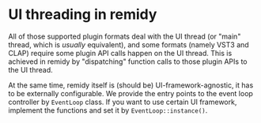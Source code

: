 
# UI threading in remidy

All of those supported plugin formats deal with the UI thread (or "main" thread, which is *usually* equivalent), and some formats (namely VST3 and CLAP) require some plugin API calls happen on the UI thread. This is achieved in remidy by "dispatching" function calls to those plugin APIs to the UI thread.

At the same time, remidy itself is (should be) UI-framework-agnostic, it has to be externally configurable. We provide the entry points to the event loop controller by `EventLoop` class. If you want to use certain UI framework, implement the functions and set it by `EventLoop::instance()`.
